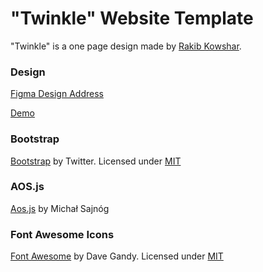 
# "Twinkle" Website Template

"Twinkle" is a one page design made by [Rakib Kowshar](https://dribbble.com/rakibkowshar).


### Design 

[Figma Design Address](https://kodluyoruz-project-bizplanner.netlify.app/images/theme.jpg)

[Demo](https://kodluyoruz-project-bizplanner.netlify.app/)


### Bootstrap

[Bootstrap](http://getbootstrap.com/) by Twitter. Licensed under [MIT](https://github.com/twbs/bootstrap/blob/master/LICENSE)

### AOS.js

[Aos.js](https://github.com/michalsnik/aos) by Michał Sajnóg

### Font Awesome Icons 

[Font Awesome](http://fortawesome.github.io/Font-Awesome/) by Dave Gandy. Licensed under [MIT](http://opensource.org/licenses/mit-license.html)

